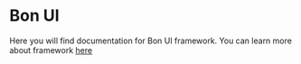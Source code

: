 # Bon UI
Here you will find documentation for Bon UI framework.
You can learn more about framework <a href="https://github.com/teplovs/bon-ui">here</a>

